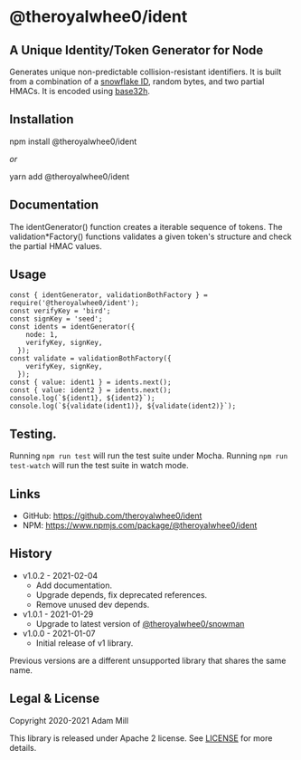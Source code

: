 # @theroyalwhee0/ident

## A Unique Identity/Token Generator for Node
Generates unique non-predictable collision-resistant identifiers.
It is built from a combination of a [snowflake ID](https://github.com/theroyalwhee0/snowman), random bytes, and two partial HMACs. It is encoded using [base32h](https://base32h.github.io).


## Installation
npm install @theroyalwhee0/ident

*or*

yarn add @theroyalwhee0/ident


## Documentation
The identGenerator() function creates a iterable sequence of tokens. The validation*Factory() functions validates a given token's structure and check the partial HMAC values.


## Usage
```
const { identGenerator, validationBothFactory } = require('@theroyalwhee0/ident');
const verifyKey = 'bird';
const signKey = 'seed';
const idents = identGenerator({
    node: 1,
    verifyKey, signKey,
  });
const validate = validationBothFactory({
    verifyKey, signKey,
  });
const { value: ident1 } = idents.next();
const { value: ident2 } = idents.next();
console.log(`${ident1}, ${ident2}`);
console.log(`${validate(ident1)}, ${validate(ident2)}`);
```

## Testing.
Running ```npm run test``` will run the test suite under Mocha. Running ```npm run test-watch``` will run the test suite in watch mode.


## Links
- GitHub: https://github.com/theroyalwhee0/ident
- NPM: https://www.npmjs.com/package/@theroyalwhee0/ident


## History
- v1.0.2 - 2021-02-04
  - Add documentation.
  - Upgrade depends, fix deprecated references.
  - Remove unused dev depends.
- v1.0.1 - 2021-01-29
  - Upgrade to latest version of [@theroyalwhee0/snowman](https://www.npmjs.com/package/@theroyalwhee0/snowman)
- v1.0.0 - 2021-01-07
  - Initial release of v1 library.

 Previous versions are a different unsupported library that shares the same name.


## Legal & License
Copyright 2020-2021 Adam Mill

This library is released under Apache 2 license. See [LICENSE](https://github.com/theroyalwhee0/ident/blob/master/LICENSE) for more details.

